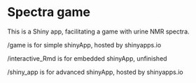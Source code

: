 # Spectra game

This is a Shiny app, facilitating a game with urine NMR spectra.

/game is for simple shinyApp, hosted by shinyapps.io

/interactive_Rmd is for embedded shinyApp, unfinished

/shiny_app is for advanced shinyApp, hosted by shinyapps.io


